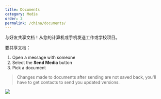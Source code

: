 ```yaml
---
title: Documents
category: Media
order: 3
permalink: /china/documents/
---
```


与好友共享文档！从您的计算机或手机发送工作或学校项目。

要共享文档：

1. Open a message with someone
2. Select the **Send Media** button
3. Pick a document

> Changes made to documents after sending are not saved back, you'll have to get contacts to send you updated versions.

![](//placehold.it/800x600)
